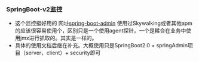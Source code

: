 ### SpringBoot-v2监控
- 这个监控挺好用的
网址[spring-boot-admin](https://codecentric.github.io/spring-boot-admin/2.1.5)
使用过Skywalking或者其他apm的应该很容易使用个，区别只是一个使用agent探针，一个是糅合在业务中使用jmx进行抓取的。其实是一样的。
- 具体的使用文档后继在补充。大概使用只是SpringBoot2.0 + springAdmin项目（server，client）+ security即可